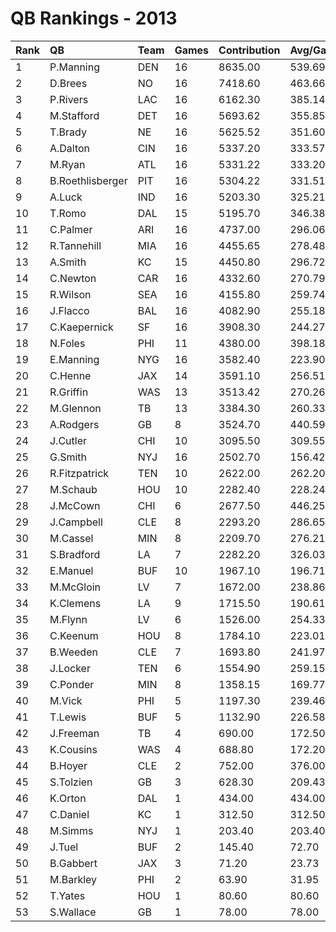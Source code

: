 # QB Rankings - 2013

| Rank | QB               | Team | Games | Contribution | Avg/Game | Normalized |
| :----| :----------------| :----| :-----| :------------| :--------| :----------|
| 1    | P.Manning        | DEN  | 16    | 8635.00      | 539.69   | 98.30      |
| 2    | D.Brees          | NO   | 16    | 7418.60      | 463.66   | 88.51      |
| 3    | P.Rivers         | LAC  | 16    | 6162.30      | 385.14   | 78.40      |
| 4    | M.Stafford       | DET  | 16    | 5693.62      | 355.85   | 74.63      |
| 5    | T.Brady          | NE   | 16    | 5625.52      | 351.60   | 74.08      |
| 6    | A.Dalton         | CIN  | 16    | 5337.20      | 333.57   | 71.76      |
| 7    | M.Ryan           | ATL  | 16    | 5331.22      | 333.20   | 71.71      |
| 8    | B.Roethlisberger | PIT  | 16    | 5304.22      | 331.51   | 71.50      |
| 9    | A.Luck           | IND  | 16    | 5203.30      | 325.21   | 70.68      |
| 10   | T.Romo           | DAL  | 15    | 5195.70      | 346.38   | 69.56      |
| 11   | C.Palmer         | ARI  | 16    | 4737.00      | 296.06   | 66.93      |
| 12   | R.Tannehill      | MIA  | 16    | 4455.65      | 278.48   | 64.67      |
| 13   | A.Smith          | KC   | 15    | 4450.80      | 296.72   | 63.72      |
| 14   | C.Newton         | CAR  | 16    | 4332.60      | 270.79   | 63.68      |
| 15   | R.Wilson         | SEA  | 16    | 4155.80      | 259.74   | 62.26      |
| 16   | J.Flacco         | BAL  | 16    | 4082.90      | 255.18   | 61.67      |
| 17   | C.Kaepernick     | SF   | 16    | 3908.30      | 244.27   | 60.26      |
| 18   | N.Foles          | PHI  | 11    | 4380.00      | 398.18   | 59.15      |
| 19   | E.Manning        | NYG  | 16    | 3582.40      | 223.90   | 57.64      |
| 20   | C.Henne          | JAX  | 14    | 3591.10      | 256.51   | 56.21      |
| 21   | R.Griffin        | WAS  | 13    | 3513.42      | 270.26   | 54.83      |
| 22   | M.Glennon        | TB   | 13    | 3384.30      | 260.33   | 53.88      |
| 23   | A.Rodgers        | GB   | 8     | 3524.70      | 440.59   | 50.31      |
| 24   | J.Cutler         | CHI  | 10    | 3095.50      | 309.55   | 49.45      |
| 25   | G.Smith          | NYJ  | 16    | 2502.70      | 156.42   | 48.95      |
| 26   | R.Fitzpatrick    | TEN  | 10    | 2622.00      | 262.20   | 46.30      |
| 27   | M.Schaub         | HOU  | 10    | 2282.40      | 228.24   | 44.03      |
| 28   | J.McCown         | CHI  | 6     | 2677.50      | 446.25   | 43.37      |
| 29   | J.Campbell       | CLE  | 8     | 2293.20      | 286.65   | 42.80      |
| 30   | M.Cassel         | MIN  | 8     | 2209.70      | 276.21   | 42.29      |
| 31   | S.Bradford       | LA   | 7     | 2282.20      | 326.03   | 42.01      |
| 32   | E.Manuel         | BUF  | 10    | 1967.10      | 196.71   | 41.93      |
| 33   | M.McGloin        | LV   | 7     | 1672.00      | 238.86   | 41.57      |
| 34   | K.Clemens        | LA   | 9     | 1715.50      | 190.61   | 39.78      |
| 35   | M.Flynn          | LV   | 6     | 1526.00      | 254.33   | 39.76      |
| 36   | C.Keenum         | HOU  | 8     | 1784.10      | 223.01   | 39.70      |
| 37   | B.Weeden         | CLE  | 7     | 1693.80      | 241.97   | 38.61      |
| 38   | J.Locker         | TEN  | 6     | 1554.90      | 259.15   | 37.27      |
| 39   | C.Ponder         | MIN  | 8     | 1358.15      | 169.77   | 37.10      |
| 40   | M.Vick           | PHI  | 5     | 1197.30      | 239.46   | 34.87      |
| 41   | T.Lewis          | BUF  | 5     | 1132.90      | 226.58   | 34.54      |
| 42   | J.Freeman        | TB   | 4     | 690.00       | 172.50   | 32.00      |
| 43   | K.Cousins        | WAS  | 4     | 688.80       | 172.20   | 32.00      |
| 44   | B.Hoyer          | CLE  | 2     | 752.00       | 376.00   | 31.45      |
| 45   | S.Tolzien        | GB   | 3     | 628.30       | 209.43   | 31.40      |
| 46   | K.Orton          | DAL  | 1     | 434.00       | 434.00   | 29.97      |
| 47   | C.Daniel         | KC   | 1     | 312.50       | 312.50   | 29.64      |
| 48   | M.Simms          | NYJ  | 1     | 203.40       | 203.40   | 29.36      |
| 49   | J.Tuel           | BUF  | 2     | 145.40       | 72.70    | 29.32      |
| 50   | B.Gabbert        | JAX  | 3     | 71.20        | 23.73    | 29.11      |
| 51   | M.Barkley        | PHI  | 2     | 63.90        | 31.95    | 29.04      |
| 52   | T.Yates          | HOU  | 1     | 80.60        | 80.60    | 29.03      |
| 53   | S.Wallace        | GB   | 1     | 78.00        | 78.00    | 29.02      |

